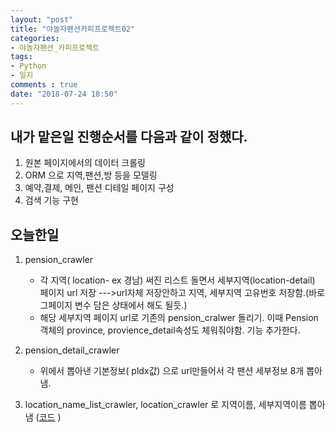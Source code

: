 ```yaml
---
layout: "post"
title: "야놀자팬션카피프로젝트02"    
categories:  
- 야놀자팬션_카피프로젝트      
tags:  
- Python    
- 일지       
comments : true    
date: "2018-07-24 18:50"  
---         
```

## 내가 맡은일  진행순서를  다음과 같이 정했다.        
1. 원본 페이지에서의 데이터 크롤링
2. ORM 으로 지역,팬션,방 등을 모델링
3. 예약,결제, 메인, 팬션 디테일 페이지 구성
4. 검색 기능 구현

## 오늘한일        

1. pension_crawler
   -  각 지역( location- ex 경남)  써진 리스트 돌면서 세부지역(location-detail) 페이지 url 저장 --->url자체 저장안하고 지역, 세부지역 고유번호 저장함.(바로 그페이지 변수 담은 상태에서 해도 될듯.)
    - 해당 세부지역 페이지 url로 기존의 pension_cralwer 돌리기.
        이때 Pension객체의 province, provience_detail속성도 체워줘야함. 기능 추가한다.   

2. pension_detail_crawler
    - 위에서 뽑아낸 기본정보( pldx값)  으로 url만들어서 각 팬션 세부정보 8개 뽑아냄.  
3.  location_name_list_crawler, location_crawler 로 지역이름, 세부지역이름 뽑아냄    ([코드](https://github.com/maro99/yapen_solo_test/commit/dc7ded3bd3a20863a2afb22c14d97befa37710b1) )


  

